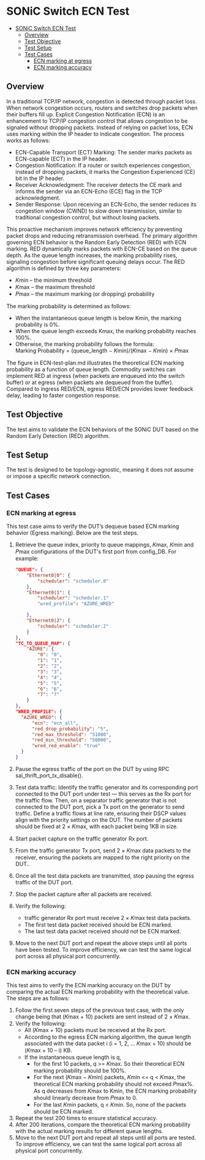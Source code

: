 # SONiC Switch ECN Test

- [SONiC Switch ECN Test](#sonic-switch-ecn-test)
  - [Overview](#overview)
  - [Test Objective](#test-objective)
  - [Test Setup](#test-setup)
  - [Test Cases](#test-cases)
    - [ECN marking at egress](#ecn-marking-at-egress)
    - [ECN marking accuracy](#ecn-marking-accuracy)

## Overview

In a traditional TCP/IP network, congestion is detected through packet loss. When network congestion occurs, routers and switches drop packets when their buffers fill up.
Explicit Congestion Notification (ECN) is an enhancement to TCP/IP congestion control that allows congestion to be signaled without dropping packets. Instead of relying on packet loss, ECN uses marking within the IP header to indicate congestion. The process works as follows:

- ECN-Capable Transport (ECT) Marking: The sender marks packets as ECN-capable (ECT) in the IP header.
- Congestion Notification: If a router or switch experiences congestion, instead of dropping packets, it marks the Congestion Experienced (CE) bit in the IP header.
- Receiver Acknowledgment: The receiver detects the CE mark and informs the sender via an ECN-Echo (ECE) flag in the TCP acknowledgment.
- Sender Response: Upon receiving an ECN-Echo, the sender reduces its congestion window (CWND) to slow down transmission, similar to traditional congestion control, but without losing packets.

This proactive mechanism improves network efficiency by preventing packet drops and reducing retransmission overhead. The primary algorithm governing ECN behavior is the Random Early Detection (RED) with ECN marking. RED dynamically marks packets with ECN-CE based on the queue depth. As the queue length increases, the marking probability rises, signaling congestion before significant queuing delays occur. The RED algorithm is defined by three key parameters:

- 𝐾min – the minimum threshold
- 𝐾max – the maximum threshold
- 𝑃max – the maximum marking (or dropping) probability

The marking probability is determined as follows:

- When the instantaneous queue length is below Kmin, the marking probability is 0%.
- When the queue length exceeds Kmax, the marking probability reaches 100%.
- Otherwise, the marking probability follows the formula: Marking Probability = (queue_length − 𝐾min)/(𝐾max − 𝐾min) × 𝑃max

The figure in ECN-test-plan.md illustrates the theoretical ECN marking probability as a function of queue length. Commodity switches can implement RED at ingress (when packets are enqueued into the switch buffer) or at egress (when packets are dequeued from the buffer). Compared to ingress RED/ECN, egress RED/ECN provides lower feedback delay, leading to faster congestion response.

## Test Objective

The test aims to validate the ECN behaviors of the SONiC DUT based on the Random Early Detection (RED) algorithm.

## Test Setup

The test is designed to be topology-agnostic, meaning it does not assume or impose a specific network connection.

## Test Cases

### ECN marking at egress

This test case aims to verify the DUT’s dequeue based ECN marking behavior (Egress marking). Below are the test steps.

1. Retrieve the queue index, priority to queue mappings, 𝐾max, 𝐾min and 𝑃max configurations of the DUT's first port from config_DB. For example:

    ```json
    "QUEUE": {
        "Ethernet0|0": {
            "scheduler": "scheduler.0"
        },
        "Ethernet0|1": {
            "scheduler": "scheduler.1"
            "wred_profile": "AZURE_WRED"

        },
        "Ethernet0|2": {
            "scheduler": "scheduler.2"
        }
    },
    "TC_TO_QUEUE_MAP": {
        "AZURE": {
            "0": "0",
            "1": "1",
            "2": "2",
            "3": "3",
            "4": "4",
            "5": "5",
            "6": "6",
            "7": "7"
        }
    },
    "WRED_PROFILE": {
      "AZURE_WRED": {
          "ecn": "ecn_all",
          "red_drop_probability": "5",
          "red_max_threshold": "51000",
          "red_min_threshold": "50000",
          "wred_red_enable": "true"
      }
    }
    ```

2. Pause the egress traffic of the port on the DUT by using RPC sai_thrift_port_tx_disable().
3. Test data traffic: Identify the traffic generator and its corresponding port connected to the DUT port under test — this serves as the Rx port for the traffic flow. Then, on a separator traffic generator that is not connected to the DUT port, pick a Tx port on the generator to send traffic. Define a traffic flows at line rate, ensuring their DSCP values align with the priority settings on the DUT. The number of packets should be fixed at 2 × 𝐾max, with each packet being 1KB in size.
4. Start packet capture on the traffic generator Rx port.
5. From the traffic generator Tx port, send 2 × 𝐾max data packets to the receiver,  ensuring the packets are mapped to the right priority on the DUT..
6. Once all the test data packets are transmitted, stop pausing the egress traffic of the DUT port.
7. Stop the packet capture after all packets are received.
8. Verify the following:
   - traffic generator Rx port must receive 2 × 𝐾max test data packets.
   - The first test data packet received should be ECN marked.
   - The last test data packet received should not be ECN marked.
9. Move to the next DUT port and repeat the above steps until all ports have been tested. To improve efficiency, we can test the same logical port across all physical port concurrently.

### ECN marking accuracy

This test aims to verify the ECN marking accuracy on the DUT by comparing the actual ECN marking probability with the theoretical value. The steps are as follows:

1. Follow the first seven steps of the previous test case, with the only change being that (𝐾max + 10) packets are sent instead of 2 × 𝐾max.
2. Verify the following:
   - All (𝐾max + 10) packets must be received at the Rx port.
   - According to the egress ECN marking algorithm, the queue length associated with the data packet i (i = 1, 2, … 𝐾max + 10) should be (𝐾max + 10 – i) KB.
   - If the instantaneous queue length is q,
     - for the first 10 packets, q >= 𝐾max. So their theoretical ECN marking probability should be 100%.
     - For the next (𝐾max − 𝐾min) packets, 𝐾min <= q < 𝐾max, the theoretical ECN marking probability should not exceed 𝑃max%. As q decreases from 𝐾max to Kmin, the ECN marking probability should linearly decrease from 𝑃max to 0.
     - For the last 𝐾min packets, q < 𝐾min. So, none of the packets should be ECN marked.
3. Repeat the test 200 times to ensure statistical accuracy.
4. After 200 iterations, compare the theoretical ECN marking probability with the actual marking results for different queue lengths.
5. Move to the next DUT port and repeat all steps until all ports are tested. To improve efficiency, we can test the same logical port across all physical port concurrently.
